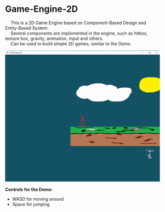 # Game-Engine-2D

&emsp; This is a 2D Game Engine based on Component-Based Design and Entity-Based System. <br/>
&emsp; Several components are implemented in the engine, such as hitbox, texture box, gravity, animation, input and others. <br/>
&emsp; Can be used to build simple 2D games, similar to the Demo. <br/>

<p align = "center">
  <img width="505" height="425" src="https://github.com/Razvan48/Game-Engine-2D/blob/main/Demo/Game Engine 2D Demo.gif">
</p>

**Controls for the Demo:** <br/>
- WASD for moving around <br/>
- Space for jumping <br/>

